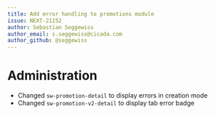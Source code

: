```yaml
---
title: Add error handling to promotions module
issue: NEXT-21152
author: Sebastian Seggewiss
author_email: s.seggewiss@cicada.com
author_github: @seggewiss
---
```

# Administration
* Changed `sw-promotion-detail` to display errors in creation mode
* Changed `sw-promotion-v2-detail` to display tab error badge
